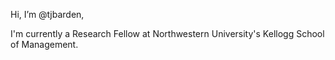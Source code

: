 Hi, I’m @tjbarden,

I'm currently a Research Fellow at Northwestern University's Kellogg School of Management.  





